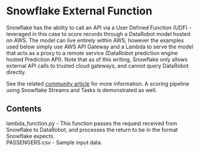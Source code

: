 # Snowflake External Function

Snowflake has the ability to call an API via a User Defined Function (UDF) - leveraged in this case to score records through a DataRobot model hosted on AWS.  The model can live entirely within AWS; however the examples used below simply use AWS API Gateway and a Lambda to serve the model that acts as a proxy to a remote service (DataRobot prediction engine hosted Prediction API).  Note that as of this writing, Snowflake only allows external API calls to trusted cloud gateways, and cannot query DataRobot directly.

See the related [community article](https://community.datarobot.com/t5/ai-ml-knowledge-base/calling-ml-models-via-snowflake-external-functions-amp-streams/ta-p/5822) for more information.  A scoring pipeline using Snowflake Streams and Tasks is demonstrated as well.

## Contents
lambda_function.py -  This function passes the request received from Snowflake to DataRobot, and processes the return to be in the format Snowflake expects. \
PASSENGERS.csv - Sample input data.
